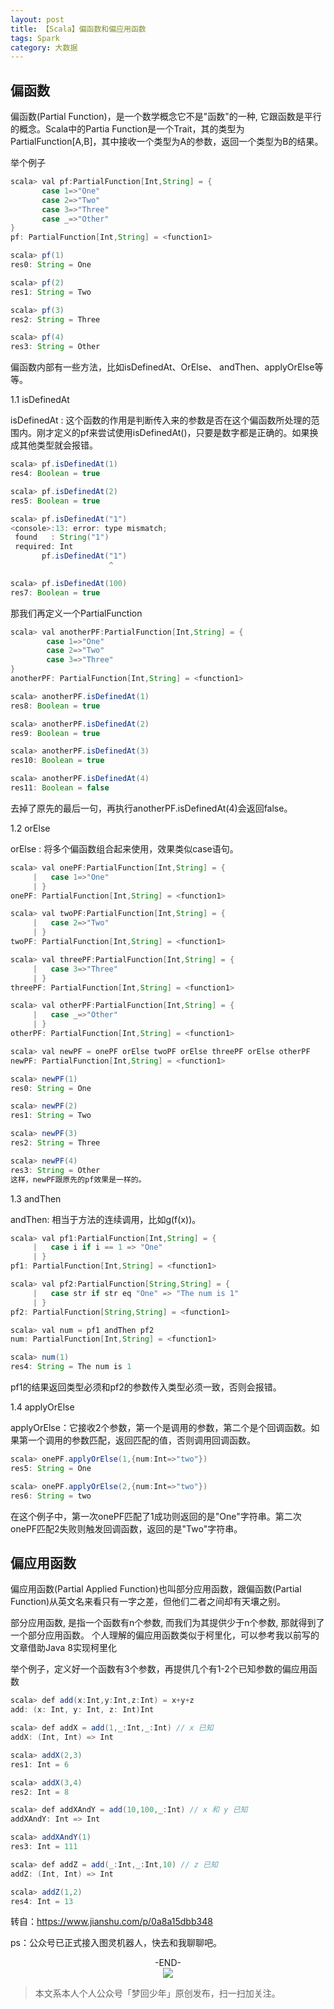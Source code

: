 ```yaml
---
layout: post
title: 【Scala】偏函数和偏应用函数
tags: Spark
category: 大数据
---
```


## 偏函数

偏函数(Partial Function)，是一个数学概念它不是"函数"的一种, 它跟函数是平行的概念。Scala中的Partia Function是一个Trait，其的类型为PartialFunction[A,B]，其中接收一个类型为A的参数，返回一个类型为B的结果。

举个例子

```java
scala> val pf:PartialFunction[Int,String] = {
       case 1=>"One"
       case 2=>"Two"
       case 3=>"Three"
       case _=>"Other"
}
pf: PartialFunction[Int,String] = <function1>

scala> pf(1)
res0: String = One

scala> pf(2)
res1: String = Two

scala> pf(3)
res2: String = Three

scala> pf(4)
res3: String = Other
```

偏函数内部有一些方法，比如isDefinedAt、OrElse、 andThen、applyOrElse等等。

1.1 isDefinedAt

isDefinedAt : 这个函数的作用是判断传入来的参数是否在这个偏函数所处理的范围内。刚才定义的pf来尝试使用isDefinedAt()，只要是数字都是正确的。如果换成其他类型就会报错。

```java
scala> pf.isDefinedAt(1)
res4: Boolean = true

scala> pf.isDefinedAt(2)
res5: Boolean = true

scala> pf.isDefinedAt("1")
<console>:13: error: type mismatch;
 found   : String("1")
 required: Int
       pf.isDefinedAt("1")
                      ^

scala> pf.isDefinedAt(100)
res7: Boolean = true
```

那我们再定义一个PartialFunction

```java
scala> val anotherPF:PartialFunction[Int,String] = {
        case 1=>"One"
        case 2=>"Two"
        case 3=>"Three"
}
anotherPF: PartialFunction[Int,String] = <function1>

scala> anotherPF.isDefinedAt(1)
res8: Boolean = true

scala> anotherPF.isDefinedAt(2)
res9: Boolean = true

scala> anotherPF.isDefinedAt(3)
res10: Boolean = true

scala> anotherPF.isDefinedAt(4)
res11: Boolean = false
```

去掉了原先的最后一句，再执行anotherPF.isDefinedAt(4)会返回false。

1.2 orElse

orElse : 将多个偏函数组合起来使用，效果类似case语句。

```java
scala> val onePF:PartialFunction[Int,String] = {
     |   case 1=>"One"
     | }
onePF: PartialFunction[Int,String] = <function1>

scala> val twoPF:PartialFunction[Int,String] = {
     |   case 2=>"Two"
     | }
twoPF: PartialFunction[Int,String] = <function1>

scala> val threePF:PartialFunction[Int,String] = {
     |   case 3=>"Three"
     | }
threePF: PartialFunction[Int,String] = <function1>

scala> val otherPF:PartialFunction[Int,String] = {
     |   case _=>"Other"
     | }
otherPF: PartialFunction[Int,String] = <function1>

scala> val newPF = onePF orElse twoPF orElse threePF orElse otherPF
newPF: PartialFunction[Int,String] = <function1>

scala> newPF(1)
res0: String = One

scala> newPF(2)
res1: String = Two

scala> newPF(3)
res2: String = Three

scala> newPF(4)
res3: String = Other
这样，newPF跟原先的pf效果是一样的。
```

1.3 andThen

andThen: 相当于方法的连续调用，比如g(f(x))。

```java
scala> val pf1:PartialFunction[Int,String] = {
     |   case i if i == 1 => "One"
     | }
pf1: PartialFunction[Int,String] = <function1>

scala> val pf2:PartialFunction[String,String] = {
     |   case str if str eq "One" => "The num is 1"
     | }
pf2: PartialFunction[String,String] = <function1>

scala> val num = pf1 andThen pf2
num: PartialFunction[Int,String] = <function1>

scala> num(1)
res4: String = The num is 1
```

pf1的结果返回类型必须和pf2的参数传入类型必须一致，否则会报错。

1.4 applyOrElse

applyOrElse：它接收2个参数，第一个是调用的参数，第二个是个回调函数。如果第一个调用的参数匹配，返回匹配的值，否则调用回调函数。

```java
scala> onePF.applyOrElse(1,{num:Int=>"two"})
res5: String = One

scala> onePF.applyOrElse(2,{num:Int=>"two"})
res6: String = two
```

在这个例子中，第一次onePF匹配了1成功则返回的是"One"字符串。第二次onePF匹配2失败则触发回调函数，返回的是"Two"字符串。

## 偏应用函数

偏应用函数(Partial Applied Function)也叫部分应用函数，跟偏函数(Partial Function)从英文名来看只有一字之差，但他们二者之间却有天壤之别。

部分应用函数, 是指一个函数有n个参数, 而我们为其提供少于n个参数, 那就得到了一个部分应用函数。
个人理解的偏应用函数类似于柯里化，可以参考我以前写的文章借助Java 8实现柯里化

举个例子，定义好一个函数有3个参数，再提供几个有1-2个已知参数的偏应用函数

```java
scala> def add(x:Int,y:Int,z:Int) = x+y+z
add: (x: Int, y: Int, z: Int)Int

scala> def addX = add(1,_:Int,_:Int) // x 已知
addX: (Int, Int) => Int

scala> addX(2,3)
res1: Int = 6

scala> addX(3,4)
res2: Int = 8

scala> def addXAndY = add(10,100,_:Int) // x 和 y 已知
addXAndY: Int => Int

scala> addXAndY(1)
res3: Int = 111

scala> def addZ = add(_:Int,_:Int,10) // z 已知
addZ: (Int, Int) => Int

scala> addZ(1,2)
res4: Int = 13
```

转自：https://www.jianshu.com/p/0a8a15dbb348

ps：公众号已正式接入图灵机器人，快去和我聊聊吧。

<center>-END-</center>

<div align="center">
<img src="http://rann.cc/assets/img/qrcode-horizon1.png"/>
</div>

> 本文系本人个人公众号「梦回少年」原创发布，扫一扫加关注。